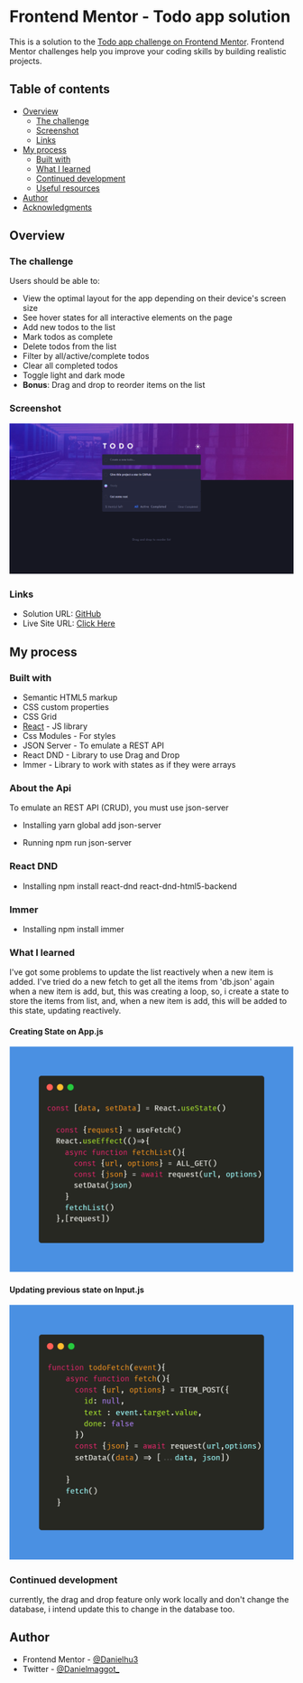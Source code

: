 # Frontend Mentor - Todo app solution

This is a solution to the [Todo app challenge on Frontend Mentor](https://www.frontendmentor.io/challenges/todo-app-Su1_KokOW). Frontend Mentor challenges help you improve your coding skills by building realistic projects. 

## Table of contents

- [Overview](#overview)
  - [The challenge](#the-challenge)
  - [Screenshot](#screenshot)
  - [Links](#links)
- [My process](#my-process)
  - [Built with](#built-with)
  - [What I learned](#what-i-learned)
  - [Continued development](#continued-development)
  - [Useful resources](#useful-resources)
- [Author](#author)
- [Acknowledgments](#acknowledgments)


## Overview

### The challenge

Users should be able to:

- View the optimal layout for the app depending on their device's screen size
- See hover states for all interactive elements on the page
- Add new todos to the list
- Mark todos as complete
- Delete todos from the list
- Filter by all/active/complete todos
- Clear all completed todos
- Toggle light and dark mode
- **Bonus**: Drag and drop to reorder items on the list

### Screenshot

<img src='./src/screenshots/desktop.png'>

### Links

- Solution URL: [GitHub](https://github.com/Danielhu3/todo-list-react)
- Live Site URL: [Click Here](https://your-live-site-url.com)

## My process

### Built with

- Semantic HTML5 markup
- CSS custom properties
- CSS Grid
- [React](https://reactjs.org/) - JS library
- Css Modules - For styles
- JSON Server - To emulate a REST API
- React DND - Library to use Drag and Drop
- Immer - Library to work with states as if they were arrays

### About the Api
To emulate an REST API (CRUD), you must use json-server

- Installing
yarn global add json-server

- Running 
npm run json-server 

### React DND

- Installing
npm install react-dnd react-dnd-html5-backend

### Immer
- Installing
npm install immer

### What I learned

I've got some problems to update the list reactively when a new item is added. I've tried do a new fetch to get all the items from 'db.json' again when a new item is add, but, this was creating a loop, so, i create a state to store the items from list, and, when a new item is add, this will be added to this state, updating reactively.

#### Creating State on App.js
<img src='./src/screenshots/app-state.png'>

#### Updating previous state on Input.js
<img src='./src/screenshots/input-att-state.png'>

### Continued development

currently, the drag and drop feature only work locally and don't change the database, i intend update this to change in the database too.



## Author

- Frontend Mentor - [@Danielhu3](https://www.frontendmentor.io/profile/Danielhu3)
- Twitter - [@Danielmaggot_](https://www.twitter.com/Danielmaggot_)






